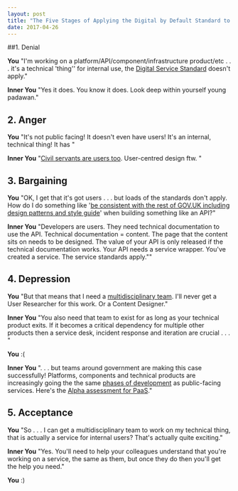 ```yaml
---
layout: post
title: "The Five Stages of Applying the Digital by Default Standard to Technical Stuff"
date: 2017-04-26
---
```


##1. Denial

**You** "I'm working on a platform/API/component/infrastructure product/etc . . . it's a technical 'thing'' for internal use, the [Digital Service Standard](https://www.gov.uk/service-manual/service-standard) doesn't apply."

**Inner You** "Yes it does. You know it does. Look deep within yourself young padawan."

## 2. Anger

**You** "It's not public facing! It doesn't even have users! It's an internal, technical thing! It has "

**Inner You** "[Civil servants are users too](https://gds.blog.gov.uk/2015/09/28/civil-servants-are-users-too/). User-centred design ftw. "

## 3. Bargaining

**You** "OK, I get that it's got users . . . but loads of the standards don't apply. How do I do something like '[be consistent with the rest of GOV.UK including design patterns and style guide](https://www.gov.uk/service-manual/service-standard/make-the-user-experience-consistent-with-govuk)' when building something like an API?"

**Inner You** "Developers are users. They need technical documentation to use the API. Technical documentation = content. The page that the content sits on needs to be designed. The value of your API is only released if the technical documentation works. Your API needs a service wrapper. You've created a service. The service standards apply.""

## 4. Depression

**You** "But that means that I need a [multidisciplinary team](https://www.gov.uk/service-manual/service-standard/have-a-multidisciplinary-team). I'll never get a User Researcher for this work. Or a Content Designer."

**Inner You** "You also need that team to exist for as long as your technical product exits. If it becomes a critical dependency for multiple other products then a service desk, incident response and iteration are crucial . . . "

**You** :(

**Inner You** ". . . but teams around government are making this case successfully! Platforms, components and technical products are increasingly going the the same [phases of development](https://www.gov.uk/service-manual/agile-delivery) as public-facing services. Here's the [Alpha assessment for PaaS](https://www.gov.uk/service-standard-reports/platform-as-a-service-paas)."

## 5. Acceptance

**You** "So . . . I can get a multidisciplinary team to work on my technical thing, that is actually a service for internal users? That's actually quite exciting."

**Inner You** "Yes. You'll need to help your colleagues understand that you're working on a service, the same as them, but once they do then you'll get the help you need."

**You** :)
